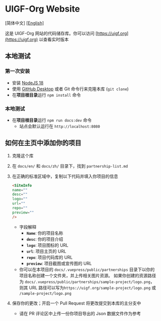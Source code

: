 # UIGF-Org Website

[简体中文] [[English]](./README-EN.md)

这是 UIGF-Org 网站的代码储存库。你可以访问 [https://uigf.org](https://uigf.org) 以查看实时版本

## 本地测试

### 第一次安装

- 安装 [NodeJS 18](https://nodejs.org/en/download/)
- 使用 [GitHub Desktop](https://desktop.github.com/) 或者 Git 命令行来克隆本库 (`git clone`)
- 在**项目根目录**运行 `npm install` 命令

### 本地测试

- 在**项目根目录**运行 `npm run docs:dev` 命令
  - 站点会默认运行在 `http://localhost:8080` 

## 如何在主页中添加你的项目

1. 克隆这个库

2. 在 `docs/en/` 和 `docs/zh/` 目录下，找到 `partnership-list.md`

3. 在正确的标准区域中，复制以下代码并填入你项目的信息

   ```html
   <SiteInfo
   name=""
   desc=""
   logo=""
   url=""
   repo=""
   preview=""
   />
   ```

   - 字段解释
     - **`Name`**: 你的项目名称
     - **`desc`**: 你的项目介绍
     - **`logo`**: 项目图标的 URL
     - **`url`**: 项目主页的 URL
     - **`repo`**: 项目代码库的 URL
     - **`preview`**: 项目截图或宣传图的 URL
   - 你可以在本项目的 `docs/.vuepress/public/partnerships` 目录下以你的项目名称创建一个文件夹，并上传相关图片资源。 如果你创建的资源路径为 `docs/.vuepress/public/partnerships/sample-project/logo.png`，则其 URL 路径可以写为`https://uigf.org/sample-project/logo.png` 或 `/sample-project/logo.png`

4. 保存你的更改；开启一个 Pull Request 将更改提交到本库的主分支中

   - 请在 PR 评论区中上传一份你项目导出的 Json 数据文件作为参考